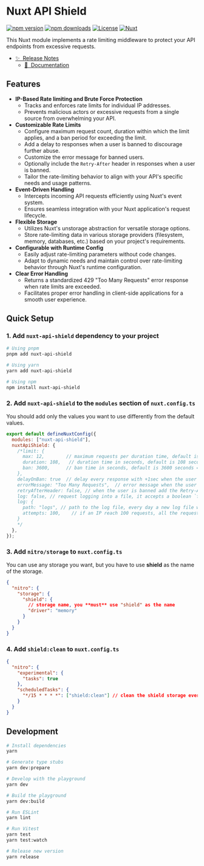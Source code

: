 # Nuxt API Shield

[![npm version][npm-version-src]][npm-version-href]
[![npm downloads][npm-downloads-src]][npm-downloads-href]
[![License][license-src]][license-href]
[![Nuxt][nuxt-src]][nuxt-href]

This Nuxt module implements a rate limiting middleware to protect your API endpoints from excessive requests.

- [✨ &nbsp;Release Notes](/CHANGELOG.md)
  <!-- - [🏀 Online playground](https://stackblitz.com/github/your-org/nuxt-api-shield?file=playground%2Fapp.vue) -->
  - [📖 &nbsp;Documentation](https://github.com/rrd108/nuxt-api-shield)

## Features

- **IP-Based Rate limiting and Brute Force Protection**
  - Tracks and enforces rate limits for individual IP addresses.
  - Prevents malicious actors or excessive requests from a single source from overwhelming your API.
- **Customizable Rate Limits**
  - Configure maximum request count, duration within which the limit applies, and a ban period for exceeding the limit.
  - Add a delay to responses when a user is banned to discourage further abuse.
  - Customize the error message for banned users.
  - Optionally include the `Retry-After` header in responses when a user is banned.
  - Tailor the rate-limiting behavior to align with your API's specific needs and usage patterns.
- **Event-Driven Handling**
  - Intercepts incoming API requests efficiently using Nuxt's event system.
  - Ensures seamless integration with your Nuxt application's request lifecycle.
- **Flexible Storage**
  - Utilizes Nuxt's unstorage abstraction for versatile storage options.
  - Store rate-limiting data in various storage providers (filesystem, memory, databases, etc.) based on your project's requirements.
- **Configurable with Runtime Config**
  - Easily adjust rate-limiting parameters without code changes.
  - Adapt to dynamic needs and maintain control over rate-limiting behavior through Nuxt's runtime configuration.
- **Clear Error Handling**
  - Returns a standardized 429 "Too Many Requests" error response when rate limits are exceeded.
  - Facilitates proper error handling in client-side applications for a smooth user experience.

## Quick Setup

### 1. Add `nuxt-api-shield` dependency to your project

```bash
# Using pnpm
pnpm add nuxt-api-shield

# Using yarn
yarn add nuxt-api-shield

# Using npm
npm install nuxt-api-shield
```

### 2. Add `nuxt-api-shield` to the `modules` section of `nuxt.config.ts`

You should add only the values you want to use differently from the default values.

```js
export default defineNuxtConfig({
  modules: ["nuxt-api-shield"],
  nuxtApiShield: {
    /*limit: {
      max: 12,        // maximum requests per duration time, default is 12/duration
      duration: 108,   // duration time in seconds, default is 108 seconds
      ban: 3600,      // ban time in seconds, default is 3600 seconds = 1 hour
    },
    delayOnBan: true  // delay every response with +1sec when the user is banned, default is true
    errorMessage: "Too Many Requests",  // error message when the user is banned, default is "Too Many Requests"
    retryAfterHeader: false, // when the user is banned add the Retry-After header to the response, default is false
    log: false, // request logging into a file, it accepts a boolean `false`, or an object, default is false - no logging
    log: {
      path: "logs", // path to the log file, every day a new log file will be created
      attempts: 100,    // if an IP reach 100 requests, all the requests will be logged, can be used for further analysis or blocking for example with fail2ban
    }
    */
  },
});
```

### 3. Add `nitro/storage` to `nuxt.config.ts`

You can use any storage you want, but you have to use **shield** as the name of the storage.

```json
{
  "nitro": {
    "storage": {
      "shield": {
        // storage name, you **must** use "shield" as the name
        "driver": "memory"
      }
    }
  }
}
```

### 4. Add `shield:clean` to `nuxt.config.ts`

```json
{
  "nitro": {
    "experimental": {
      "tasks": true
    },
    "scheduledTasks": {
      "*/15 * * * *": ["shield:clean"] // clean the shield storage every 15 minutes
    }
  }
}
```

## Development

```bash
# Install dependencies
yarn

# Generate type stubs
yarn dev:prepare

# Develop with the playground
yarn dev

# Build the playground
yarn dev:build

# Run ESLint
yarn lint

# Run Vitest
yarn test
yarn test:watch

# Release new version
yarn release
```

<!-- Badges -->

[npm-version-src]: https://img.shields.io/npm/v/nuxt-api-shield/latest.svg?style=flat&colorA=020420&colorB=00DC82
[npm-version-href]: https://npmjs.com/package/nuxt-api-shield
[npm-downloads-src]: https://img.shields.io/npm/dm/nuxt-api-shield.svg?style=flat&colorA=020420&colorB=00DC82
[npm-downloads-href]: https://npmjs.com/package/nuxt-api-shield
[license-src]: https://img.shields.io/npm/l/nuxt-api-shield.svg?style=flat&colorA=020420&colorB=00DC82
[license-href]: https://npmjs.com/package/nuxt-api-shield
[nuxt-src]: https://img.shields.io/badge/Nuxt-020420?logo=nuxt.js
[nuxt-href]: https://nuxt.com
